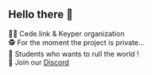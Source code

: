 ## Hello there 👋


🙋‍♀️ Cede.link & Keyper organization <br>
🕵️ For the moment the project is private... <br>
🍿 Students who wants to rull the world ! <br>
👻 Join our [Discord](https://discord.gg/V7hgKf6NWf) <br>
